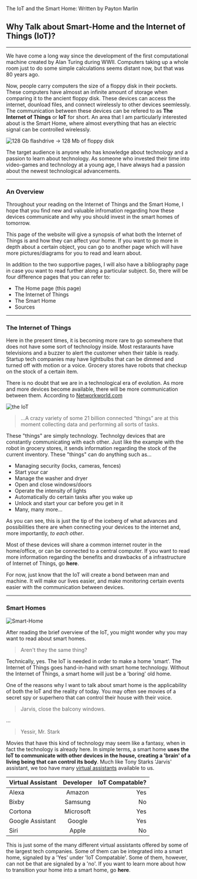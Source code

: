  The IoT and the Smart Home: Written by Payton Marlin

## **Why Talk about Smart-Home and the Internet of Things (IoT)?**
---
We have come a long way since the development of the first computational machine created by Alan Turing during WWII. Computers taking up a whole room just to do some simple calculations seems distant now, but that was 80 years ago. 

Now, people carry computers the size of a floppy disk in their pockets. These computers have almosst an infinite amount of storage when comparing it to the ancient floppy disk. These devices can access the internet, dounload files, and connect wirelessly to other devices seemlessly. The communication between these devices can be refered to as **The Internet of Things** or **IoT** for short. An area that I am particularly interested about is the Smart Home, where almost everything that has an electric signal can be controlled wirelessly.

![128 Gb flashdrive -> 128 Mb of floppy disk](Pictures/Floppy-Disk-Comparison.jpg)

The target audience is anyone who has knowledge about technology and a passion to learn about technology. As someone who invested their time into video-games and technology at a young age, I have always had a passion about the newest technological advancements.  

---

### **An Overview**

Throughout your reading on the Internet of Things and the Smart Home, I hope that you find new and valuable infromation regarding how these devices communicate and why you should invest in the smart homes of tomorrow.

This page of the website will give a synopsis of what both the Internet of Things is and how they can affect your home. If you want to go more in depth about a certain object, you can go to another page which will have more pictures/diagrams for you to read and learn about.

In addition to the two supportive pages, I will also have a bibliography page in case you want to read further along a particular subject. So, there will be four difference pages that you can refer to:
- The Home page (this page)
- The Internet of Things
- The Smart Home
- Sources

---
### **The Internet of Things**

Here in the present times, it is becoming more rare to go somewhere that does not have some sort of technology inside. Most restaraunts have televisions and a buzzer to alert the customer when their table is ready. Startup tech companies may have lightbulbs that can be dimmed and turned off with motion or a voice. Grocery stores have robots that checkup on the stock of a certain item. 

There is no doubt that we are in a technological era of evolution. As more and more devices become available, there will be more communication between them. According to [Networkworld.com](https://www.networkworld.com/article/3542891/the-internet-of-things-in-2020-more-vital-than-ever.html)

![the IoT](https://cdn2.hubspot.net/hubfs/850486/Imported_Blog_Media/icono1-6.jpg)

> ...A crazy variety of some 21 billion connected “things” are at this moment collecting data and performing all sorts of tasks. 

These "things" are simply technology. Technolgy devices that are constantly communicating with each other. Just like the example with the robot in grocery stores, it sends information regarding the stock of the current inventory. These "things" can do anything such as...

 - Managing security (locks, cameras, fences)
 - Start your car
 - Manage the washer and dryer
 - Open and close windows/doors
 - Operate the intensity of lights
 - Automatically do certain tasks after you wake up
 - Unlock and start your car before you get in it 
 - Many, many more...

 As you can see, this is just the tip of the iceberg of what advances and possibilities there are when connecting your devices to the internet and, more importantly, *to each other*. 

 Most of these devices will share a common internet router in the home/office, or can be connected to a central computer. If you want to read more information regarding the benefits and drawbacks of a infrastructure of Internet of Things, go **here**.

 For now, just know that the IoT will create a bond between man and machine. It will make our lives easier, and make monitoring certain events easier with the communication between devices. 

 ---
 ### **Smart Homes**

![Smart-Home](https://www.swann.com/blog/wp-content/uploads/2018/12/Smart-Home-Technology.jpg)

 After reading the brief overview of the IoT, you might wonder why you may want to read about smart homes.

 >Aren't they the same thing?

 Technically, yes. The IoT is needed in order to make a home 'smart'. The Internet of Things goes hand-in-hand with smart home technology. Without the Internet of Things, a smart home will just be a 'boring' old home. 

 One of the reasons why I want to talk about smart home is the applicability of both the IoT and the reality of today. You may often see movies of a secret spy or superhero that can control their house with their voice.

 > Jarvis, close the balcony windows. 

...
> Yessir, Mr. Stark

Movies that have this kind of technology may seem like a fantasy, when in fact the technology is already here. In simple terms, a smart home **uses the IoT to communicate with other devices in the house, creating a 'brain' of a living being that can control its body**. Much like Tony Starks 'Jarvis' assistant, we too have many [virtual assistants](https://en.wikipedia.org/wiki/Virtual_assistant) available to us. 

| Virtual Assistant  | Developer | IoT Compatable?  |  
|:---|:---:|---:|
| Alexa  | Amazon  | Yes  | 
| Bixby  | Samsung  | No  |  
| Cortona  | Microsoft  | Yes  |
| Google Assistant | Google | Yes |
| Siri | Apple | No |

This is just some of the many different virtual assistants offered by some of the largest tech companies. Some of them can be integrated into a smart home, signaled by a 'Yes' under 'IoT Compatable'. Some of them, however, can not be that are signaled by a 'no'. If you want to learn more about how to transition your home into a smart home, go **here**.





    
